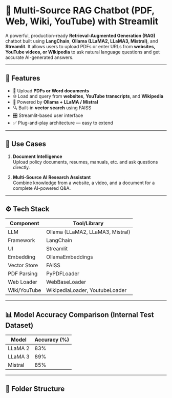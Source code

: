 # 🧠 Multi-Source RAG Chatbot (PDF, Web, Wiki, YouTube) with Streamlit

A powerful, production-ready **Retrieval-Augmented Generation (RAG)** chatbot built using **LangChain**, **Ollama (LLaMA2, LLaMA3, Mistral)**, and **Streamlit**. It allows users to upload PDFs or enter URLs from **websites, YouTube videos, or Wikipedia** to ask natural language questions and get accurate AI-generated answers.

---

## 🚀 Features

- 📄 Upload **PDFs or Word documents**
- 🌐 Load and query from **websites**, **YouTube transcripts**, and **Wikipedia**
- 🧠 Powered by **Ollama + LLaMA / Mistral**
- 🔍 Built-in **vector search** using FAISS
- 🎛️ Streamlit-based user interface
- ✅ Plug-and-play architecture — easy to extend

---

## 📌 Use Cases

1. **Document Intelligence**  
   Upload policy documents, resumes, manuals, etc. and ask questions directly.

2. **Multi-Source AI Research Assistant**  
   Combine knowledge from a website, a video, and a document for a complete AI-powered Q&A.

---

## ⚙️ Tech Stack

| Component     | Tool/Library       |
|---------------|--------------------|
| LLM           | Ollama (LLaMA2, LLaMA3, Mistral) |
| Framework     | LangChain          |
| UI            | Streamlit          |
| Embedding     | OllamaEmbeddings   |
| Vector Store  | FAISS              |
| PDF Parsing   | PyPDFLoader        |
| Web Loader    | WebBaseLoader      |
| Wiki/YouTube  | WikipediaLoader, YoutubeLoader |

---

## 📊 Model Accuracy Comparison (Internal Test Dataset)

| Model   | Accuracy (%) |
|---------|--------------|
| LLaMA 2 | 83%          |
| LLaMA 3 | 89%          |
| Mistral | 85%          |

---

## 📂 Folder Structure

